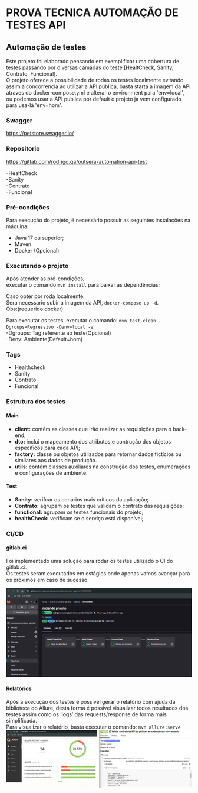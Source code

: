 # PROVA TECNICA AUTOMAÇÃO DE TESTES API


## Automação de testes

Este projeto foi elaborado pensando em exemplificar uma cobertura de testes passando por diversas camadas do teste [HealtCheck, Sanity, Contrato, Funcional].<br> 
O projeto oferece a possibilidade de rodas os testes localmente evitando assim a concorrencia ao utilizar a API publica, basta starta a imagem da API atraves do docker-compose.yml e alterar o environment para 'env=local',<br>
ou podemos usar a API publica por default o projeto ja vem configurado para usa-lá 'env=hom'.<br>


### Swagger
https://petstore.swagger.io/

### Repositorio
https://gitlab.com/rodrigo.qa/outsera-automation-api-test


-HealtCheck<br>
-Sanity<br>
-Contrato<br>
-Funcional<br>


### Pré-condições

Para execução do projeto, é necessário possuir as seguintes instalações na máquina:
- Java 17 ou superior;
- Maven.
- Docker (Opcional)

### Executando o projeto
Após atender as pré-condições,<br>
executar o comando `mvn install` para baixar as dependências;

Caso opter por roda localmente:<br>
Sera necessario subir a imagem da API, `docker-compose up -d`.<br> 
Obs:(requerido docker)<br>

Para executar os testes, executar o comando: `mvn test clean -Dgroups=Regressivo -Denv=local -e`.<br>
-Dgroups: Tag referente ao teste(Opcional)<br> 
-Denv: Ambiente(Default=hom)<br>

### Tags
- Healthcheck
- Sanity
- Contrato
- Funcional

### Estrutura dos testes

#### Main
- **client:** contém as classes que irão realizar as requisições para o back-end;
- **dto:** inclui o mapeamento dos atributos e contrução dos objetos específicos para cada API;
- **factory:** classe ou objetos utilizados para retornar dados fictícios ou similares aos dados de produção.
- **utils:** contém classes auxiliares na construção dos testes, enumerações e configurações de ambiente.


#### Test
- **Sanity:** verifcar os cenarios mais criticos da aplicação;
- **Contrato:** agrupam os testes que validam o contrato das requisições;
- **functional:** agrupam os testes funcionais do projeto;
- **healthCheck:** verificam se o serviço está disponível;

### CI/CD

#### gitlab.ci
Foi implementado uma soluçâo para rodar os testes utilizado o CI do gitlab.ci.<br>
Os testes seram executados em estágios onde apenas vamos avançar para os proximos em caso de sucesso.

![img_1.png](img_1.png)

#### Relatórios
Após a execução dos testes é possível gerar o relatório com ajuda da biblioteca do Allure, desta forma é possivel visualizar todos resultados dos testes assim como os ‘logs’ das requests/response de forma mais simplificada.<br>
Para visualizar o relatório, basta executar o comando: `mvn allure:serve`<br>
![img.png](img.png)